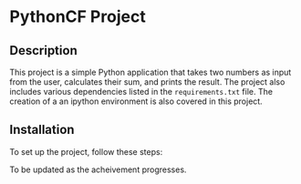 # PythonCF Project

## Description
This project is a simple Python application that takes two numbers as input from the user,
calculates their sum, and prints the result.
The project also includes various dependencies listed in the `requirements.txt` file.
The creation of a an ipython environment is also covered in this project.

## Installation
To set up the project, follow these steps:

To be updated as the acheivement progresses.
